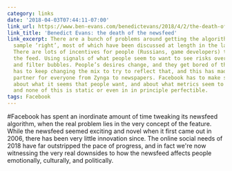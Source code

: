 ```yaml
---
category: links
date: '2018-04-03T07:44:11-07:00'
link_url: https://www.ben-evans.com/benedictevans/2018/4/2/the-death-of-the-newsfeed
link_title: 'Benedict Evans: the death of the newsfeed'
link_excerpt: There are a bunch of problems around getting the algorithmic newsfeed
  sample ‘right’, most of which have been discussed at length in the last few years.
  There are lots of incentives for people (Russians, game developers) to try to manipulate
  the feed. Using signals of what people seem to want to see risks over-fitting, circularity
  and filter bubbles. People’s desires change, and they get bored of things, so Facebook
  has to keep changing the mix to try to reflect that, and this has made it an unreliable
  partner for everyone from Zynga to newspapers. Facebook has to make subjective judgements
  about what it seems that people want, and about what metrics seem to capture that,
  and none of this is static or even in in principle perfectible.
tags: Facebook
---
```


#Facebook has spent an inordinate amount of time tweaking its newsfeed algorithm, when the real problem lies in the very concept of the feature. While the newsfeed seemed exciting and novel when it first came out in 2006, there has been very little innovation since. The online social needs of 2018 have far outstripped the pace of progress, and in fact we're now witnessing the very real downsides to how the newsfeed affects people emotionally, culturally, and politically.
